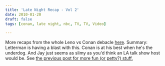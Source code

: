 ```yaml
---
title: 'Late Night Recap - Vol 2'
date: 2010-01-20
draft: false
tags: [conan, late night, nbc, TV, TV, Video]

---
```


More recaps from the whole Leno vs Conan debacle [here](http://tv.gawker.com/5452391/as-obrien-laughs-in-the-face-of-nbc-and-lenos-attacks-once-again-turn-personal-letterman-unleashes-vintage-jay). Summary: Letterman is having a blast with this. Conan is at his best when he's the underdog. And Jay just seems as slimy as you'd think an LA talk show host would be. See [the previous post for more fun (or petty?) stuff.](https://chrisenns.com/2010/01/16/conan-vs-jay/)